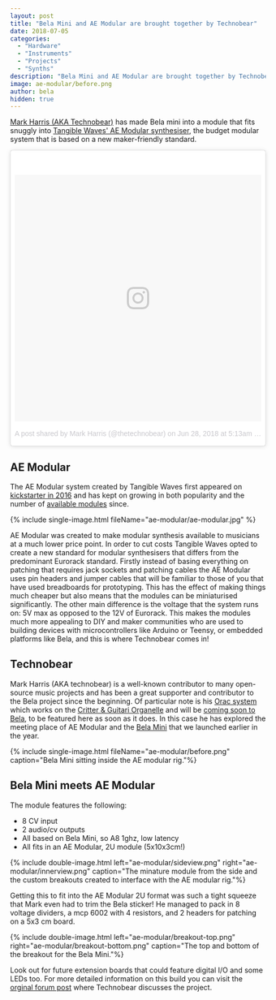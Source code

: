 ```yaml
---
layout: post
title: "Bela Mini and AE Modular are brought together by Technobear"
date: 2018-07-05
categories:
  - "Hardware"
  - "Instruments"
  - "Projects"
  - "Synths"
description: "Bela Mini and AE Modular are brought together by Technobear"
image: ae-modular/before.png
author: bela
hidden: true
---
```


[Mark Harris (AKA Technobear)](https://linktr.ee/thetechnobear) has made Bela mini into a module that fits snuggly into [Tangible Waves' AE Modular synthesiser](http://tangiblewaves.weebly.com/store/c5/AE_modular%3A_modules.html), the budget modular system that is based on a new maker-friendly standard.

<div>
<blockquote class="instagram-media" data-instgrm-permalink="https://www.instagram.com/p/BkkV18Tg768/" data-instgrm-version="8" style=" background:#FFF; border:0; border-radius:3px; box-shadow:0 0 1px 0 rgba(0,0,0,0.5),0 1px 10px 0 rgba(0,0,0,0.15); margin: 1px; max-width:658px; padding:0; width:99.375%; width:-webkit-calc(100% - 2px); width:calc(100% - 2px);"><div style="padding:8px;"> <div style=" background:#F8F8F8; line-height:0; margin-top:40px; padding:50.0% 0; text-align:center; width:100%;"> <div style=" background:url(data:image/png;base64,iVBORw0KGgoAAAANSUhEUgAAACwAAAAsCAMAAAApWqozAAAABGdBTUEAALGPC/xhBQAAAAFzUkdCAK7OHOkAAAAMUExURczMzPf399fX1+bm5mzY9AMAAADiSURBVDjLvZXbEsMgCES5/P8/t9FuRVCRmU73JWlzosgSIIZURCjo/ad+EQJJB4Hv8BFt+IDpQoCx1wjOSBFhh2XssxEIYn3ulI/6MNReE07UIWJEv8UEOWDS88LY97kqyTliJKKtuYBbruAyVh5wOHiXmpi5we58Ek028czwyuQdLKPG1Bkb4NnM+VeAnfHqn1k4+GPT6uGQcvu2h2OVuIf/gWUFyy8OWEpdyZSa3aVCqpVoVvzZZ2VTnn2wU8qzVjDDetO90GSy9mVLqtgYSy231MxrY6I2gGqjrTY0L8fxCxfCBbhWrsYYAAAAAElFTkSuQmCC); display:block; height:44px; margin:0 auto -44px; position:relative; top:-22px; width:44px;"></div></div><p style=" color:#c9c8cd; font-family:Arial,sans-serif; font-size:14px; line-height:17px; margin-bottom:0; margin-top:8px; overflow:hidden; padding:8px 0 7px; text-align:center; text-overflow:ellipsis; white-space:nowrap;"><a href="https://www.instagram.com/p/BkkV18Tg768/" style=" color:#c9c8cd; font-family:Arial,sans-serif; font-size:14px; font-style:normal; font-weight:normal; line-height:17px; text-decoration:none;" target="_blank">A post shared by Mark Harris (@thetechnobear)</a> on <time style=" font-family:Arial,sans-serif; font-size:14px; line-height:17px;" datetime="2018-06-28T12:13:43+00:00">Jun 28, 2018 at 5:13am PDT</time></p></div></blockquote> <script async defer src="//www.instagram.com/embed.js"></script>
</div>

## AE Modular

The AE Modular system created by Tangible Waves first appeared on [kickstarter in 2016](https://www.kickstarter.com/projects/562102529/ae-modular-a-modular-synthesizer-for-everyone) and has kept on growing in both popularity and the number of [available modules](http://tangiblewaves.weebly.com/store/c5/AE_modular%3A_modules.html) since.

{% include single-image.html fileName="ae-modular/ae-modular.jpg" %}


AE Modular was created to make modular synthesis available to musicians at a much lower price point.
In order to cut costs Tangible Waves opted to create a new standard for modular synthesisers that differs from the predominant Eurorack standard. 
Firstly instead of basing everything on patching that requires jack sockets and patching cables the AE Modular uses pin headers and jumper cables that will be familiar to those of you that have used breadboards for prototyping. 
This has the effect of making things much cheaper but also means that the modules can be miniaturised significantly.
The other main difference is the voltage that the system runs on: 5V max as opposed to the 12V of Eurorack. 
This makes the modules much more appealing to DIY and maker communities who are used to building devices with microcontrollers like Arduino or Teensy, or embedded platforms like Bela, and this is where Technobear comes in!


## Technobear

Mark Harris (AKA technobear) is a well-known contributor to many open-source music projects and has been a great supporter and contributor to the Bela project since the beginning. Of particular note is his [Orac system](https://www.youtube.com/watch?time_continue=3&v=-m8p9E-WGWE) which works on the [Critter & Guitari Organelle](https://www.critterandguitari.com/products/organelle) and will be [coming soon to Bela](https://forum.bela.io/d/547-orac-coming-soon-to-bela/6), to be featured here as soon as it does. In this case he has explored the meeting place of AE Modular and the [Bela Mini](https://shop.bela.io/bela-mini) that we launched earlier in the year.

{% include single-image.html fileName="ae-modular/before.png" caption="Bela Mini sitting inside the AE modular rig."%}

## Bela Mini meets AE Modular

The module features the following:

- 8 CV input
- 2 audio/cv outputs
- All based on Bela Mini, so A8 1ghz, low latency
- All fits in an AE Modular, 2U module (5x10x3cm!)
    


{% include double-image.html left="ae-modular/sideview.png" right="ae-modular/innerview.png" caption="The minature module from the side and the custom breakouts created to interface with the AE modular rig."%}


Getting this to fit into the AE Modular 2U format was such a tight squeeze that Mark even had to trim the Bela sticker! He managed to pack in 8 voltage dividers, a mcp 6002 with 4 resistors, and 2 headers for patching on a 5x3 cm board.

{% include double-image.html left="ae-modular/breakout-top.png" right="ae-modular/breakout-bottom.png" caption="The top and bottom of the breakout for the Bela Mini."%}

Look out for future extension boards that could feature digital I/O and some LEDs too. For more detailed information on this build you can visit the [orginal forum post](https://forum.bela.io/d/591-belamini-and-ae-modular) where Technobear discusses the project.




